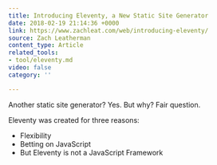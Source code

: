 ```yaml
---
title: Introducing Eleventy, a New Static Site Generator
date: 2018-02-19 21:14:36 +0000
link: https://www.zachleat.com/web/introducing-eleventy/
source: Zach Leatherman
content_type: Article
related_tools:
- tool/eleventy.md
video: false
category: ''

---
```

Another static site generator? Yes. But why? Fair question.

Eleventy was created for three reasons:

* Flexibility
* Betting on JavaScript
* But Eleventy is not a JavaScript Framework